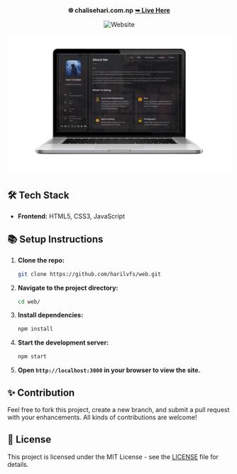<p align="center"><strong>🌐 chalisehari.com.np</strong>
<a href="https://chalisehari.com.np"><strong> ➥ Live Here</strong></a></p>
<div align="center">
  
![Website](https://img.shields.io/website?url=https%3A%2F%2Fchalisehari.com.np?style=for-the-badge)
</div>

![Desktop Demo](https://github.com/harilvfs/web/blob/main/website%20preview/web.png)

<h2>🛠️ Tech Stack</h2>
<ul>
  <li><strong>Frontend:</strong> HTML5, CSS3, JavaScript</li>
</ul>

<h2>📚 Setup Instructions</h2>
<ol>
  <li><strong>Clone the repo:</strong>
    
```sh
git clone https://github.com/harilvfs/web.git
```
 <li><strong>Navigate to the project directory:</strong>
   
```sh
cd web/
```
  </li>

  <li><strong>Install dependencies:</strong>
    
```sh
npm install
```
  </li>

  <li><strong>Start the development server:</strong>
    
```sh
npm start
```
  </li>

   <li><strong>Open <code>http://localhost:3000</code> in your browser to view the site.</strong></li>
</ol>

<h2>✨ Contribution</h2>
<p>Feel free to fork this project, create a new branch, and submit a pull request with your enhancements. All kinds of contributions are welcome!</p>

<h2>📄 License</h2>
<p>This project is licensed under the MIT License - see the <a href="LICENSE">LICENSE</a> file for details.</p>

